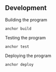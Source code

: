 ## Development

Building the program
```
anchor build
```

Testing the program
```
anchor test
```

Deploying the program
```
anchor deploy
```

<br/>
